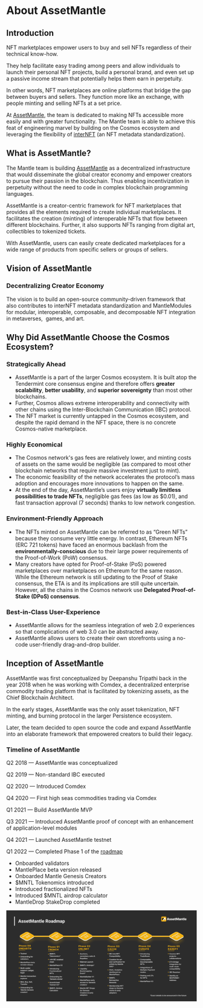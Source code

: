 # About AssetMantle

## Introduction

NFT marketplaces empower users to buy and sell NFTs regardless of their technical know-how.

They help facilitate easy trading among peers and allow individuals to launch their personal NFT projects, build a personal brand, and even set up a passive income stream that potentially helps them earn in perpetuity.

In other words, NFT marketplaces are online platforms that bridge the gap between buyers and sellers. They function more like an exchange, with people minting and selling NFTs at a set price.

At [AssetMantle](https://assetmantle.one/), the team is dedicated to making NFTs accessible more easily and with greater functionality. The Mantle team is able to achieve this feat of engineering marvel by building on the Cosmos ecosystem and leveraging the flexibility of [interNFT](https://internft.org/) (an NFT metadata standardization).

## What is AssetMantle?

The Mantle team is building [AssetMantle](https://assetmantle.one/) as a decentralized infrastructure that would disseminate the global creator economy and empower creators to pursue their passion in the blockchain. Thus enabling incentivization in perpetuity without the need to code in complex blockchain programming languages.

AssetMantle is a creator-centric framework for NFT marketplaces that provides all the elements required to create individual marketplaces. It facilitates the creation (minting) of interoperable NFTs that flow between different blockchains. Further, it also supports NFTs ranging from digital art, collectibles to tokenized tickets.

With AssetMantle, users can easily create dedicated marketplaces for a wide range of products from specific sellers or groups of sellers.

## Vision of AssetMantle

### Decentralizing Creator Economy

The vision is to build an open-source community-driven framework that also contributes to interNFT metadata standardization and MantleModules for modular, interoperable, composable, and decomposable NFT integration in metaverses,  games, and art.

## Why Did AssetMantle Choose the Cosmos Ecosystem?

### Strategically Ahead

- AssetMantle is a part of the larger Cosmos ecosystem. It is built atop the Tendermint core consensus engine and therefore offers **greater scalability**, **better usability**, and **superior sovereignty** than most other blockchains.
- Further, Cosmos allows extreme interoperability and connectivity with other chains using the Inter-Blockchain Communication (IBC) protocol.
- The NFT market is currently untapped in the Cosmos ecosystem, and despite the rapid demand in the NFT space, there is no concrete Cosmos-native marketplace.

### Highly Economical

- The Cosmos network's gas fees are relatively lower, and minting costs of assets on the same would be negligible (as compared to most other blockchain networks that require massive investment just to mint).
- The economic feasibility of the network accelerates the protocol’s mass adoption and encourages more innovations to happen on the same.
- At the end of the day, AssetMantle’s users enjoy **virtually limitless possibilities to trade NFTs**, negligible gas fees (as low as $0.01), and fast transaction approval (7 seconds) thanks to low network congestion.

### Environment-Friendly Approach

- The NFTs minted on AssetMantle can be referred to as “Green NFTs” because they consume very little energy. In contrast, Ethereum NFTs (ERC 721 tokens) have faced an enormous backlash from the **environmentally-conscious** due to their large power requirements of the Proof-of-Work (PoW) consensus.
- Many creators have opted for Proof-of-Stake (PoS) powered marketplaces over marketplaces on Ethereum for the same reason. While the Ethereum network is still updating to the Proof of Stake consensus, the ETA is and its implications are still quite uncertain. However, all the chains in the Cosmos network use **Delegated Proof-of-Stake (DPoS) consensus**.

### Best-in-Class User-Experience

- AssetMantle allows for the seamless integration of web 2.0 experiences so that complications of web 3.0 can be abstracted away.
- AssetMantle allows users to create their own storefronts using a no-code user-friendly drag-and-drop builder.

## Inception of AssetMantle

AssetMantle was first conceptualized by Deepanshu Tripathi back in the year 2018 when he was working with Comdex, a decentralized enterprise commodity trading platform that is facilitated by tokenizing assets, as the Chief Blockchain Architect.

In the early stages, AssetMantle was the only asset tokenization, NFT minting, and burning protocol in the larger Persistence ecosystem.

Later, the team decided to open source the code and expand AssetMantle into an elaborate framework that empowered creators to build their legacy.

### Timeline of AssetMantle

Q2 2018 — AssetMantle was conceptualized

Q2 2019 — Non-standard IBC executed

Q2 2020 — Introduced Comdex

Q4 2020 — First high seas commodities trading via Comdex

Q1 2021 — Build AssetMantle MVP

Q3 2021 — Introduced AssetMantle proof of concept with an enhancement of application-level modules

Q4 2021 — Launched AssetMantle testnet

Q1 2022 — Completed Phase 1 of the [roadmap](https://blog.assetmantle.one/2022/02/23/assetmantle-roadmap-2022/)

- Onboarded validators
- MantlePlace beta version released
- Onboarded Mantle Genesis Creators
- $MNTL Tokenomics introduced
- Introduced fractionalized NFTs
- Introduced $MNTL airdrop calculator
- MantleDrop StakeDrop completed

![AssetMantle Roadmap](../resources/assets/images/assetmantle_roadmap.png)
